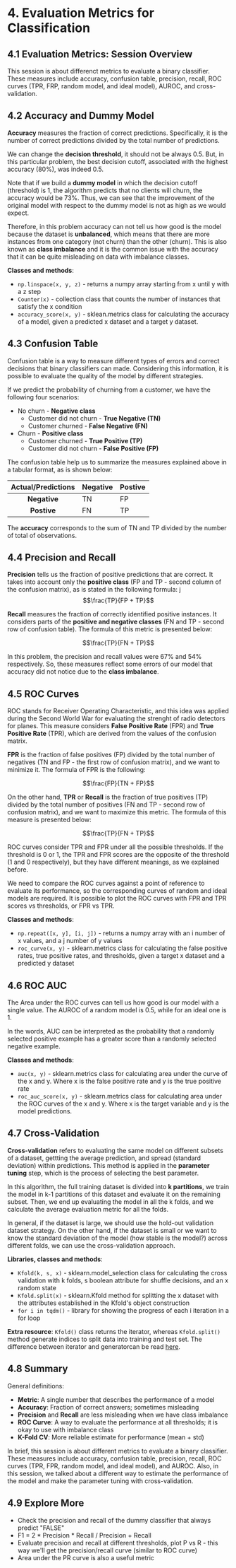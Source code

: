 # 4. Evaluation Metrics for Classification

## 4.1 Evaluation Metrics: Session Overview

This session is about differenct metrics to evaluate a binary classifier. These measures include accuracy, confusion table, precision, recall, ROC curves (TPR, FRP, random model, and ideal model), AUROC, and cross-validation.

## 4.2 Accuracy and Dummy Model

**Accuracy** measures the fraction of correct predictions. Specifically, it is the number of correct predictions divided by the total number of predictions.

We can change the **decision threshold**, it should not be always 0.5. But, in this particular problem, the best decision cutoff, associated with the highest accuracy (80%), was indeed 0.5.

Note that if we build a **dummy model** in which the decision cutoff (threshold) is 1, the algorithm predicts that no clients will churn, the accuracy would be 73%. Thus, we can see that the improvement of the original model with respect to the dummy model is not as high as we would expect.

Therefore, in this problem accuracy can not tell us how good is the model because the dataset is **unbalanced**, which means that there are more instances from one category (not churn) than the other (churn). This is also known as **class imbalance** and it is the common issue with the accuracy that it can be quite misleading on data with imbalance classes.

**Classes and methods**:

- `np.linspace(x, y, z)` - returns a numpy array starting from x until y with a z step
- `Counter(x)` - collection class that counts the number of instances that satisfy the x condition
- `accuracy_score(x, y)` - sklean.metrics class for calculating the accuracy of a model, given a predicted x dataset and a target y dataset.

## 4.3 Confusion Table

Confusion table is a way to measure different types of errors and correct decisions that binary classifiers can made. Considering this information, it is possible to evaluate the quality of the model by different strategies.

If we predict the probability of churning from a customer, we have the following four scenarios:

- No churn - **Negative class**
  - Customer did not churn - **True Negative (TN)**
  - Customer churned - **False Negative (FN)**
- Churn - **Positive class**
  - Customer churned - **True Positive (TP)**
  - Customer did not churn - **False Positive (FP)**

The confusion table help us to summarize the measures explained above in a tabular format, as is shown below:

|**Actual/Predictions**|**Negative**|**Postive**|
|:-:|---|---|
|**Negative**|TN|FP|
|**Postive**|FN|TP|

The **accuracy** corresponds to the sum of TN and TP divided by the number of total of observations.

## 4.4 Precision and Recall

**Precision** tells us the fraction of positive predictions that are correct. It takes into account only the **positive class** (FP and TP - second column of the confusion matrix), as is stated in the following formula:
j
$$\frac{TP}{FP + TP}$$

**Recall** measures the fraction of correctly identified positive instances. It considers parts of the **positive and negative classes** (FN and TP - second row of confusion table). The formula of this metric is presented below:

$$\frac{TP}{FN + TP}$$

In this problem, the precision and recall values were 67% and 54% respectively. So, these measures reflect some errors of our model that accuracy did not notice due to the **class imbalance**.

## 4.5 ROC Curves

ROC stands for Receiver Operating Characteristic, and this idea was applied during the Second World War for evaluating the strenght of radio detectors for planes. This measure considers **False Positive Rate** (FPR) and **True Positive Rate** (TPR), which are derived from the values of the confusion matrix.

**FPR** is the fraction of false positives (FP) divided by the total number of negatives (TN and FP - the first row of confusion matrix), and we want to minimize it. The formula of FPR is the following:

$$\frac{FP}{TN + FP}$$

On the other hand, **TPR** or **Recall** is the fraction of true positives (TP) divided by the total number of positives (FN and TP - second row of confusion matrix), and we want to maximize this metric. The formula of this measure is presented below:

$$\frac{TP}{FN + TP}$$

ROC curves consider TPR and FPR under all the possible thresholds. If the threshold is 0 or 1, the TPR and FPR scores are the opposite of the threshold (1 and 0 respectively), but they have different meanings, as we explained before.

We need to compare the ROC curves against a point of reference to evaluate its performance, so the corresponding curves of random and ideal models are required. It is possible to plot the ROC curves with FPR and TPR scores vs thresholds, or FPR vs TPR.

**Classes and methods**:

- `np.repeat([x, y], [i, j])` - returns a numpy array with an i number of x values, and a j number of y values
- `roc_curve(x, y)` - sklearn.metrics class for calculating the false positive rates, true positive rates, and thresholds, given a target x dataset and a predicted y dataset

## 4.6 ROC AUC

The Area under the ROC curves can tell us how good is our model with a single value. The AUROC of a random model is 0.5, while for an ideal one is 1.

In the words, AUC can be interpreted as the probability that a randomly selected positive example has a greater score than a randomly selected negative example.

**Classes and methods**:

- `auc(x, y)` - sklearn.metrics class for calculating area under the curve of the x and y. Where x is the false positive rate and y is the true positive rate
- `roc_auc_score(x, y)` - sklearn.metrics class for calculating area under the ROC curves of the x and y. Where x is the target variable and y is the model predictions.

## 4.7 Cross-Validation

**Cross-validation** refers to evaluating the same model on different subsets of a dataset, gettting the average prediction, and spread (standard deviation) within predictions. This method is applied in the **parameter tuning** step, which is the process of selecting the best parameter.

In this algorithm, the full training dataset is divided into **k partitions**, we train the model in k-1 partitions of this dataset and evaluate it on the remaining subset. Then, we end up evaluating the model in all the k folds, and we calculate the average evaluation metric for all the folds.

In general, if the dataset is large, we should use the hold-out validation dataset strategy. On the other hand, if the dataset is small or we want to know the standard deviation of the model (how stable is the model?) across different folds, we can use the cross-validation approach.

**Libraries, classes and methods**:

- `Kfold(k, s, x)` - sklearn.model_selection class for calculating the cross validation with k folds, s boolean attribute for shuffle decisions, and an x random state
- `Kfold.split(x)` - sklearn.Kfold method for splitting the x dataset with the attributes established in the Kfold's object construction
- `for i in tqdm()` - library for showing the progress of each i iteration in a for loop

**Extra resource**: `Kfold()` class returns the iterator, whereas `Kfold.split()` method generate indices to split data into training and test set. The difference between iterator and generatorcan be read [here](https://www.google.com/search?q=python+iterators+and+generators).

## 4.8 Summary

General definitions:

- **Metric**: A single number that describes the performance of a model
- **Accuracy**: Fraction of correct answers; sometimes misleading
- **Precision** and **Recall** are less misleading when we have class imbalance
- **ROC Curve**: A way to evaluate the performance at all thresholds; it is okay to use with imbalance class
- **K-Fold CV**: More reliable estimate for performance (mean + std)

In brief, this session is about different metrics to evaluate a binary classifier. These measures include accuracy, confusion table, precision, recall, ROC curves (TPR, FPR, random model, and ideal model), and AUROC. Also, in this session, we talked about a different way to estimate the performance of the model and make the parameter tuning with cross-validation.

## 4.9 Explore More

- Check the precision and recall of the dummy classifier that always predict "FALSE"
- F1 = 2 * Precision * Recall / Precision + Recall
- Evaluate precision and recall at different thresholds, plot P vs R - this way we'll get the precision/recall curve (similar to ROC curve)
- Area under the PR curve is also a useful metric
